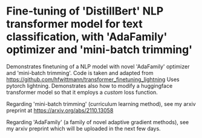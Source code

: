 # Fine-tuning of 'DistillBert' NLP transformer model for text classification, with 'AdaFamily' optimizer and 'mini-batch trimming'

Demonstrates finetuning of a NLP model with novel 'AdaFamily' optimizer and 'mini-batch trimming'.
Code is taken and adapted from https://github.com/hfwittmann/transformer_finetuning_lightning
Uses pytorch lightning. Demonstrates also how to modify a huggingface transformer model so that it employs a _custom_ loss function.

Regarding 'mini-batch trimming' (curriculum learning method), see my arxiv preprint at https://arxiv.org/abs/2110.13058

Regarding 'AdaFamily' (a family of novel adaptive gradient methods), see my arxiv preprint which will be uploaded in the next few days.
